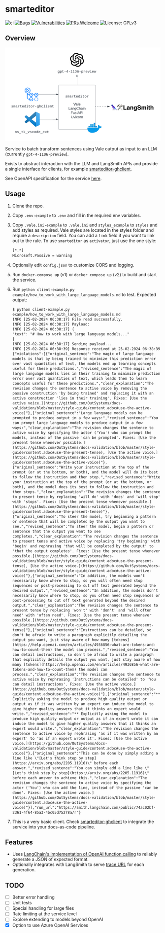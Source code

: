 # smarteditor

![ci](https://github.com/jonathanalgar/activator/actions/workflows/build-docker.yml/badge.svg) [![Bugs](https://sonarcloud.io/api/project_badges/measure?project=jonathanalgar_activator&metric=bugs)](https://sonarcloud.io/summary/new_code?id=jonathanalgar_activator) [![Vulnerabilities](https://sonarcloud.io/api/project_badges/measure?project=jonathanalgar_activator&metric=vulnerabilities)](https://sonarcloud.io/summary/new_code?id=jonathanalgar_activator) [![PRs Welcome](https://img.shields.io/badge/PRs-welcome-brightgreen.svg?style=flat-square)](https://makeapullrequest.com) ![License: GPLv3](https://img.shields.io/badge/license-GPLv3-blue)

## Overview

[![Diagram of the system architecture of the smarteditor microservice, showing its integration with GitHub client](smarteditor-diag.png "Smarteditor Architecture Diagram")](https://jonathanalgar.github.io/slides/Using%20AI%20and%20LLMs%20in%20docs-as-code%20pipelines.pdf)

Service to batch transform sentences using Vale output as input to an LLM (currently `gpt-4-1106-preview`).

Exists to abstract interaction with the LLM and LangSmith APIs and provide a single interface for clients, for example [smarteditor-ghclient](https://github.com/jonathanalgar/smarteditor-ghclient).

See OpenAPI specification for the service [here](https://app.swaggerhub.com/apis/JONATHANALGARGITHUB/smarteditor/0.1).

## Usage

1. Clone the repo.
1. Copy `.env-example` to `.env` and fill in the required env variables.
1. Copy `.vale.ini-example` to `.vale.ini` and `styles_example` to `styles` and add styles as required. Vale styles are located in the styles folder and require a `description` field. You can add a `link` field if you want to link out to the rule. To use `smarteditor` as `activator`, just use the one style:

    ```bash
    [*.*]
    Microsoft.Passive = warning
    ```

1. Optionally edit `config.json` to customize CORS and logging.
1. Run `docker-compose up` (v1) or `docker compose up` (v2) to build and start the service.
1. Run `python client-example.py example/how_to_work_with_large_language_models.md` to test. Expected output:

    ```
    $ python client-example.py example/how_to_work_with_large_language_models.md
    INFO [25-02-2024 06:38:17] File read successfully.
    INFO [25-02-2024 06:38:17] Payload:
    INFO [25-02-2024 06:38:17] {
    "text": "# How to work with large language models..."
    }
    INFO [25-02-2024 06:38:17] Sending payload...
    INFO [25-02-2024 06:38:39] Response received at 25-02-2024 06:38:39
    {"violations":[{"original_sentence":"The magic of large language models is that by being trained to minimize this prediction error over vast quantities of text, the models end up learning concepts useful for these predictions.","revised_sentence":"The magic of large language models lies in their training to minimize prediction error over vast quantities of text, which leads them to learn concepts useful for these predictions.","clear_explanation":"The revision changes the sentence to active voice by removing the passive construction 'by being trained' and replacing it with an active construction 'lies in their training'. Fixes: [Use the active voice.](https://github.com/OutSystems/docs-validation/blob/master/style-guide/content.adoc#use-the-active-voice)"},{"original_sentence":"Large language models can be prompted to produce output in a few ways:","revised_sentence":"You can prompt large language models to produce output in a few ways:","clear_explanation":"The revision changes the sentence to active voice by specifying the actor ('You') who can prompt the models, instead of the passive 'can be prompted'. Fixes: [Use the present tense whenever possible.](https://github.com/OutSystems/docs-validation/blob/master/style-guide/content.adoc#use-the-present-tense), [Use the active voice.](https://github.com/OutSystems/docs-validation/blob/master/style-guide/content.adoc#use-the-active-voice)"},{"original_sentence":"Write your instruction at the top of the prompt (or at the bottom, or both), and the model will do its best to follow the instruction and then stop.","revised_sentence":"Write your instruction at the top of the prompt (or at the bottom, or both), and the model does its best to follow the instruction and then stops.","clear_explanation":"The revision changes the sentence to present tense by replacing 'will do' with 'does' and 'will stop' with 'stops'. Fixes: [Use the present tense whenever possible.](https://github.com/OutSystems/docs-validation/blob/master/style-guide/content.adoc#use-the-present-tense)"},{"original_sentence":"To steer the model, try beginning a pattern or sentence that will be completed by the output you want to see.","revised_sentence":"To steer the model, begin a pattern or sentence that the output you want to see completes.","clear_explanation":"The revision changes the sentence to present tense and active voice by replacing 'try beginning' with 'begin' and rephrasing 'that will be completed by the output' to 'that the output completes'. Fixes: [Use the present tense whenever possible.](https://github.com/OutSystems/docs-validation/blob/master/style-guide/content.adoc#use-the-present-tense), [Use the active voice.](https://github.com/OutSystems/docs-validation/blob/master/style-guide/content.adoc#use-the-active-voice)"},{"original_sentence":"In addition, the models won't necessarily know where to stop, so you will often need stop sequences or post-processing to cut off text generated beyond the desired output.","revised_sentence":"In addition, the models don't necessarily know where to stop, so you often need stop sequences or post-processing to cut off text generated beyond the desired output.","clear_explanation":"The revision changes the sentence to present tense by replacing 'won't' with 'don't' and 'will often need' with 'often need'. Fixes: [Use the present tense whenever possible.](https://github.com/OutSystems/docs-validation/blob/master/style-guide/content.adoc#use-the-present-tense)"},{"original_sentence":"Instructions can be detailed, so don't be afraid to write a paragraph explicitly detailing the output you want, just stay aware of how many [tokens](https://help.openai.com/en/articles/4936856-what-are-tokens-and-how-to-count-them) the model can process.","revised_sentence":"You can detail instructions, so don't be afraid to write a paragraph that explicitly details the output you want, just stay aware of how many [tokens](https://help.openai.com/en/articles/4936856-what-are-tokens-and-how-to-count-them) the model can process.","clear_explanation":"The revision changes the sentence to active voice by rephrasing 'Instructions can be detailed' to 'You can detail instructions'. Fixes: [Use the active voice.](https://github.com/OutSystems/docs-validation/blob/master/style-guide/content.adoc#use-the-active-voice)"},{"original_sentence":"** Explicitly asking the model to produce high quality output or output as if it was written by an expert can induce the model to give higher quality answers that it thinks an expert would write.","revised_sentence":"** Explicitly asking the model to produce high quality output or output as if an expert wrote it can induce the model to give higher quality answers that it thinks an expert would write.","clear_explanation":"The revision changes the sentence to active voice by rephrasing 'as if it was written by an expert' to 'as if an expert wrote it'. Fixes: [Use the active voice.](https://github.com/OutSystems/docs-validation/blob/master/style-guide/content.adoc#use-the-active-voice)"},{"original_sentence":"This can be done by simply adding a line like \"[Let's think step by step](https://arxiv.org/abs/2205.11916)\" before each answer.","revised_sentence":"You can simply add a line like \"[Let's think step by step](https://arxiv.org/abs/2205.11916)\" before each answer to achieve this.","clear_explanation":"The revision changes the sentence to active voice by specifying the actor ('You') who can add the line, instead of the passive 'can be done'. Fixes: [Use the active voice.](https://github.com/OutSystems/docs-validation/blob/master/style-guide/content.adoc#use-the-active-voice)"}],"run_url":"https://smith.langchain.com/public/74ac02bf-2361-4f64-85a3-4bc05d75278a/r"}
    ```

1. This is a very basic client. Check [smarteditor-ghclient](https://github.com/jonathanalgar/smarteditor-ghclient) to integrate the service into your docs-as-code pipeline.

## Features

* Uses [LangChain's implementation of OpenAI function calling](https://python.langchain.com/docs/modules/model_io/output_parsers/types/pydantic) to reliably generate a JSON of expected format.
* Optionally integrates with LangSmith to serve [trace URL](https://api.python.langchain.com/en/latest/chains/langchain.chains.openai_functions.base.create_structured_output_chain.html#) for each generation.

## TODO

- [ ] Better error handling
- [ ] Unit tests
- [ ] Special handling for large files
- [ ] Rate limiting at the service level
- [ ] Explore extending to models beyond OpenAI
- [X] Option to use Azure OpenAI Services
